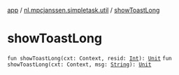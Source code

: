 [app](../index.md) / [nl.mpcjanssen.simpletask.util](index.md) / [showToastLong](.)

# showToastLong

`fun showToastLong(cxt: Context, resid: `[`Int`](https://kotlinlang.org/api/latest/jvm/stdlib/kotlin/-int/index.html)`): `[`Unit`](https://kotlinlang.org/api/latest/jvm/stdlib/kotlin/-unit/index.html)
`fun showToastLong(cxt: Context, msg: `[`String`](https://kotlinlang.org/api/latest/jvm/stdlib/kotlin/-string/index.html)`): `[`Unit`](https://kotlinlang.org/api/latest/jvm/stdlib/kotlin/-unit/index.html)